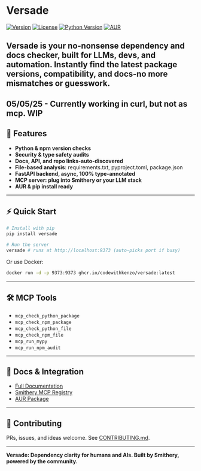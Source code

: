 # Versade

[![Version](https://img.shields.io/badge/version-1.0.0-blue.svg)](https://github.com/codewithkenzo/versade)
[![License](https://img.shields.io/badge/license-MIT-green.svg)](https://opensource.org/licenses/MIT)
[![Python Version](https://img.shields.io/badge/python-3.12%2B-blue)](https://www.python.org/)
[![AUR](https://img.shields.io/badge/AUR-versade-blue)](https://aur.archlinux.org/packages/versade)

**Versade** is your no-nonsense dependency and docs checker, built for LLMs, devs, and automation. Instantly find the latest package versions, compatibility, and docs-no more mismatches or guesswork.
---
05/05/25 - Currently working in curl, but not as mcp. WIP
---

## 🚀 Features

- **Python & npm version checks**  
- **Security & type safety audits**  
- **Docs, API, and repo links-auto-discovered**  
- **File-based analysis**: requirements.txt, pyproject.toml, package.json  
- **FastAPI backend, async, 100% type-annotated**  
- **MCP server: plug into Smithery or your LLM stack**  
- **AUR & pip install ready**

---

## ⚡ Quick Start

```bash
# Install with pip
pip install versade

# Run the server
versade # runs at http://localhost:9373 (auto-picks port if busy)
```

Or use Docker:

```bash
docker run -d -p 9373:9373 ghcr.io/codewithkenzo/versade:latest
```

---

## 🛠️ MCP Tools

- `mcp_check_python_package`  
- `mcp_check_npm_package`  
- `mcp_check_python_file`  
- `mcp_check_npm_file`  
- `mcp_run_mypy`  
- `mcp_run_npm_audit`

---

## 📖 Docs & Integration

- [Full Documentation](https://github.com/codewithkenzo/versade/wiki)
- [Smithery MCP Registry](https://smithery.app/registry/versade)
- [AUR Package](https://aur.archlinux.org/packages/versade)

---

## 🤝 Contributing

PRs, issues, and ideas welcome. See [CONTRIBUTING.md](CONTRIBUTING.md).

---

**Versade: Dependency clarity for humans and AIs. Built by Smithery, powered by the community.**
